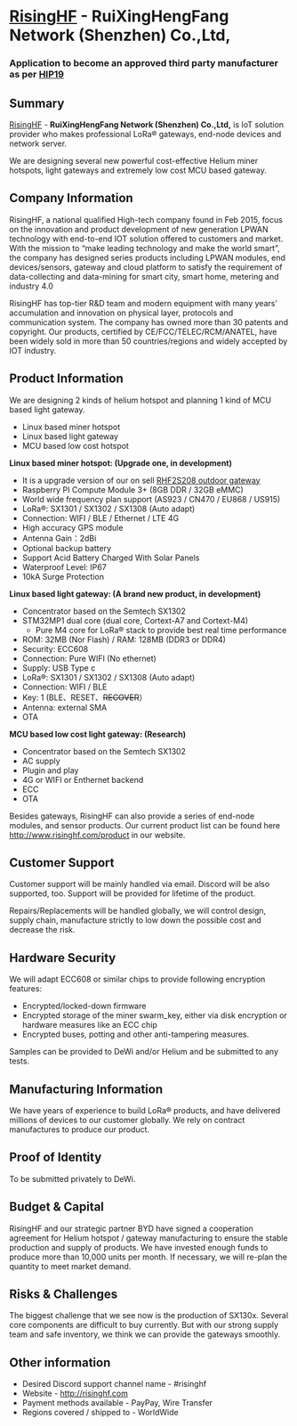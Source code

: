 # [RisingHF](http://risinghf.com ) - RuiXingHengFang Network (Shenzhen) Co.,Ltd,
### Application to become an approved third party manufacturer as per [HIP19](https://github.com/helium/HIP/blob/master/0019-third-party-manufacturers.md)

## Summary

[RisingHF](http://risinghf.com ) - **RuiXingHengFang Network (Shenzhen) Co.,Ltd,** is IoT solution provider who makes professional LoRa® gateways, end-node devices and network server.

We are designing several new powerful cost-effective Helium miner hotspots, light gateways and extremely low cost MCU based gateway.

## Company Information

RisingHF, a national qualified High-tech company found in Feb 2015, focus on the innovation and product development of new generation LPWAN technology with end-to-end IOT solution offered to customers and market. With the mission to “make leading technology and make the world smart”, the company has designed series products including LPWAN modules, end devices/sensors, gateway and cloud platform to satisfy the requirement of data-collecting and data-mining for smart city, smart home, metering and industry 4.0

RisingHF has top-tier R&D team and modern equipment with many years’ accumulation and innovation on physical layer, protocols and communication system. The company has owned more than 30 patents and copyright. Our products, certified by CE/FCC/TELEC/RCM/ANATEL, have been widely sold in more than 50 countries/regions and widely accepted by IOT industry.

## Product Information

We are designing 2 kinds of helium hotspot and planning 1 kind of MCU based light gateway.

- Linux based miner hotspot
- Linux based light gateway
- MCU based low cost hotspot

**Linux based miner hotspot:  (Upgrade one, in development)**

- It is a upgrade version of our on sell [RHF2S208 outdoor gateway](http://risinghf.com/product/detail/11)
- Raspberry PI Compute Module 3+ (8GB DDR / 32GB eMMC)
- World wide frequency plan support (AS923 / CN470 / EU868 / US915)
- LoRa®: SX1301 / SX1302 / SX1308 (Auto adapt)
- Connection: WIFI / BLE / Ethernet / LTE 4G
- High accuracy GPS module
- Antenna Gain：2dBi
- Optional backup battery
- Support Acid Battery Charged With Solar Panels
- Waterproof Level: IP67
- 10kA Surge Protection

**Linux based light gateway: (A brand new product, in development)**

- Concentrator based on the Semtech SX1302
- STM32MP1 dual core  (dual core, Cortext-A7 and Cortext-M4)
	- Pure M4 core for LoRa® stack to provide best real time performance
- ROM: 32MB (Nor Flash) / RAM: 128MB (DDR3 or DDR4)
- Security: ECC608
- Connection: Pure WIFI (No ethernet)
- Supply: USB Type c
- LoRa®: SX1301 / SX1302 / SX1308 (Auto adapt)
- Connection: WIFI / BLE
- Key: 1 (BLE、RESET、~~RECOVER~~）
- Antenna: external SMA
- OTA

**MCU based low cost light gateway: (Research)**

- Concentrator based on the Semtech SX1302
- AC supply
- Plugin and play
- 4G or WIFI or Enthernet backend
- ECC
- OTA

Besides gateways, RisingHF can also provide a series of end-node modules, and sensor products. Our current product list can be found here http://www.risinghf.com/product in our website.

## Customer Support

Customer support will be mainly handled via email. Discord will be also supported, too. Support will be provided for lifetime of the product.

Repairs/Replacements will be handled globally, we will control design, supply chain, manufacture strictly to low down the possible cost and decrease the risk.

## Hardware Security

We will adapt ECC608 or similar chips to provide following encryption features:

* Encrypted/locked-down firmware
* Encrypted storage of the miner swarm_key, either via disk encryption or hardware measures like an ECC chip
* Encrypted buses, potting and other anti-tampering measures.

Samples can be provided to DeWi and/or Helium and be submitted to any tests.

## Manufacturing Information

We have years of experience to build LoRa® products, and have delivered millions of devices to our customer globally. We rely on contract manufactures to produce our product.

## Proof of Identity

To be submitted privately to DeWi.

## Budget & Capital

RisingHF and our strategic partner BYD have signed a cooperation agreement for Helium hotspot / gateway manufacturing to ensure the stable production and supply of products. We have invested enough funds to produce more than 10,000 units per month. If necessary, we will re-plan the quantity to meet market demand.

## Risks & Challenges

The biggest challenge that we see now is the production of SX130x. Several core components are difficult to buy currently. But with our strong supply team and safe inventory, we think we can provide the gateways smoothly.

## Other information

* Desired Discord support channel name - #risinghf
* Website - http://risinghf.com
* Payment methods available - PayPay, Wire Transfer
* Regions covered / shipped to - WorldWide
